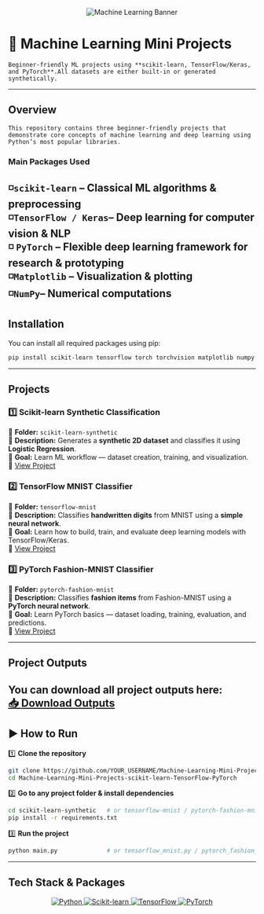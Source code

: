 <p align="center">
  <img src="https://img.shields.io/badge/🤖%20Machine%20Learning-Projects-3776AB?style=for-the-badge&logo=python&logoColor=white&labelColor=FF6F00" alt="Machine Learning Banner"/>
</p>

# 🚀 Machine Learning Mini Projects  
`Beginner-friendly ML projects using **scikit-learn, TensorFlow/Keras, and PyTorch**.All datasets are either built-in or generated synthetically.`

---
## Overview  
`This repository contains three beginner-friendly projects that demonstrate core concepts of machine learning and deep learning using Python’s most popular libraries. ` 
### Main Packages Used  
◽️`scikit-learn` – Classical ML algorithms & preprocessing  
◽️`TensorFlow / Keras`– Deep learning for computer vision & NLP  
◽️ `PyTorch` – Flexible deep learning framework for research & prototyping  
◽️`Matplotlib` – Visualization & plotting  
◽️`NumPy`– Numerical computations  
---
##  Installation  
You can install all required packages using pip:  

```bash
pip install scikit-learn tensorflow torch torchvision matplotlib numpy
```
---
## Projects  
### 1️⃣ Scikit-learn Synthetic Classification  
📁 **Folder:** `scikit-learn-synthetic`  
📝 **Description:** Generates a **synthetic 2D dataset** and classifies it using **Logistic Regression**.  
🎯 **Goal:** Learn ML workflow — dataset creation, training, and visualization.  
🔗 [View Project](./scikit-learn-synthetic)  

### 2️⃣ TensorFlow MNIST Classifier  
📁 **Folder:** `tensorflow-mnist`  
📝 **Description:** Classifies **handwritten digits** from MNIST using a **simple neural network**.  
🎯 **Goal:** Learn how to build, train, and evaluate deep learning models with TensorFlow/Keras.  
🔗 [View Project](./tensorflow-mnist)  

### 3️⃣ PyTorch Fashion-MNIST Classifier  
📁 **Folder:** `pytorch-fashion-mnist`  
📝 **Description:** Classifies **fashion items** from Fashion-MNIST using a **PyTorch neural network**.  
🎯 **Goal:** Learn PyTorch basics — dataset loading, training, evaluation, and predictions.  
🔗 [View Project](./pytorch-fashion-mnist)  

---

## Project Outputs  

You can download all project outputs here:  
[📥 **Download Outputs**](./outputs/project_outputs.zip)  
---
## ▶️ How to Run  

1️⃣ **Clone the repository**  
```bash
git clone https://github.com/YOUR_USERNAME/Machine-Learning-Mini-Projects-scikit-learn-TensorFlow-PyTorch.git
cd Machine-Learning-Mini-Projects-scikit-learn-TensorFlow-PyTorch
```  

2️⃣ **Go to any project folder & install dependencies**  
```bash
cd scikit-learn-synthetic   # or tensorflow-mnist / pytorch-fashion-mnist
pip install -r requirements.txt
```  

3️⃣ **Run the project**  
```bash
python main.py              # or tensorflow_mnist.py / pytorch_fashion_mnist.py
```  
---
## Tech Stack & Packages  

<p align="center">
  <a href="https://www.python.org/">
    <img src="https://img.shields.io/badge/Python-3.10-blue?style=for-the-badge&logo=python&logoColor=white" alt="Python"/>
  </a>
  <a href="https://scikit-learn.org/">
    <img src="https://img.shields.io/badge/Scikit--learn-0.24-orange?style=for-the-badge&logo=scikitlearn&logoColor=white" alt="Scikit-learn"/>
  </a>
  <a href="https://www.tensorflow.org/">
    <img src="https://img.shields.io/badge/TensorFlow-2.13-red?style=for-the-badge&logo=tensorflow&logoColor=white" alt="TensorFlow"/>
  </a>
  <a href="https://pytorch.org/">
    <img src="https://img.shields.io/badge/PyTorch-2.1-brightgreen?style=for-the-badge&logo=pytorch&logoColor=white" alt="PyTorch"/>
  </a>
</p>